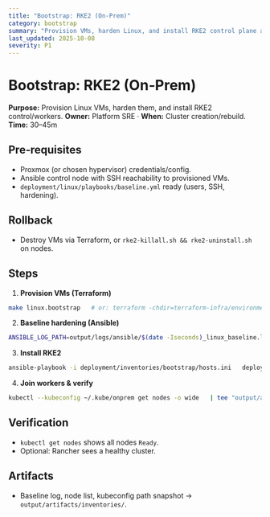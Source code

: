 ```yaml
---
title: "Bootstrap: RKE2 (On-Prem)"
category: bootstrap
summary: "Provision VMs, harden Linux, and install RKE2 control plane and workers."
last_updated: 2025-10-08
severity: P1
---
```


# Bootstrap: RKE2 (On‑Prem)

**Purpose:** Provision Linux VMs, harden them, and install RKE2 control/workers.
**Owner:** Platform SRE · **When:** Cluster creation/rebuild.
**Time:** 30–45m

## Pre‑requisites
- Proxmox (or chosen hypervisor) credentials/config.
- Ansible control node with SSH reachability to provisioned VMs.
- `deployment/linux/playbooks/baseline.yml` ready (users, SSH, hardening).

## Rollback
- Destroy VMs via Terraform, or `rke2-killall.sh && rke2-uninstall.sh` on nodes.

## Steps

1) **Provision VMs (Terraform)**
```bash
make linux.bootstrap   # or: terraform -chdir=terraform-infra/environments/onprem/dev apply
```

2) **Baseline hardening (Ansible)**
```bash
ANSIBLE_LOG_PATH=output/logs/ansible/$(date -Iseconds)_linux_baseline.log ansible-playbook -i deployment/inventories/bootstrap/hosts.ini   deployment/linux/playbooks/baseline.yml
```

3) **Install RKE2**
```bash
ansible-playbook -i deployment/inventories/bootstrap/hosts.ini   deployment/kubernetes/playbooks/rke2_install.yml
```

4) **Join workers & verify**
```bash
kubectl --kubeconfig ~/.kube/onprem get nodes -o wide   | tee "output/artifacts/inventories/$(date -Iseconds)_rke2_nodes.txt"
```

## Verification
- `kubectl get nodes` shows all nodes `Ready`.
- Optional: Rancher sees a healthy cluster.

## Artifacts
- Baseline log, node list, kubeconfig path snapshot → `output/artifacts/inventories/`.
